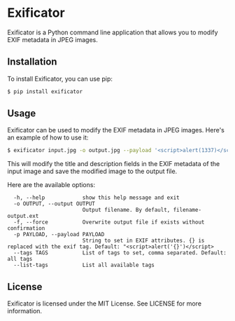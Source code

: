 # Exificator

Exificator is a Python command line application that allows you to modify EXIF metadata in JPEG images.

## Installation

To install Exificator, you can use pip:

```sh
$ pip install exificator
``````


## Usage

Exificator can be used to modify the EXIF metadata in JPEG images. Here's an example of how to use it:

```sh
$ exificator input.jpg -o output.jpg --payload '<script>alert(1337)</script>'
```


This will modify the title and description fields in the EXIF metadata of the input image and save the modified image to the output file.

Here are the available options:

```
  -h, --help            show this help message and exit
  -o OUTPUT, --output OUTPUT
                        Output filename. By default, filename-output.ext
  -f, --force           Overwrite output file if exists without confirmation
  -p PAYLOAD, --payload PAYLOAD
                        String to set in EXIF attributes. {} is replaced with the exif tag. Default: "<script>alert('{}')</script>
  --tags TAGS           List of tags to set, comma separated. Default: all tags
  --list-tags           List all available tags
```


## License

Exificator is licensed under the MIT License. See LICENSE for more information.